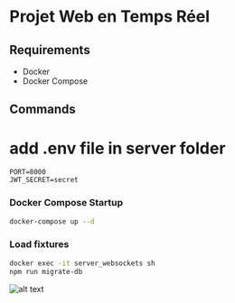
# Projet Web en Temps Réel 

## Requirements

- Docker
- Docker Compose

## Commands

# add .env file in server folder

```
PORT=8000
JWT_SECRET=secret
```

### Docker Compose Startup

```bash
docker-compose up --d
```

### Load fixtures

```bash
docker exec -it server_websockets sh
npm run migrate-db
```

![alt text](https://gcdnb.pbrd.co/images/Dq9P25eBkkDm.png?o=1)
